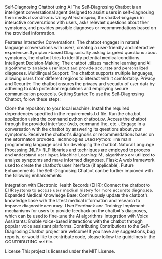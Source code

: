 Self-Diagnosing Chatbot using AI
The Self-Diagnosing Chatbot is an intelligent conversational agent designed to assist users in self-diagnosing their medical conditions. Using AI techniques, the chatbot engages in interactive conversations with users, asks relevant questions about their symptoms, and provides possible diagnoses or recommendations based on the provided information.

Features
Interactive Conversations: The chatbot engages in natural language conversations with users, creating a user-friendly and interactive experience.
Symptom-based Diagnosis: By asking targeted questions about symptoms, the chatbot tries to identify potential medical conditions.
Intelligent Decision-Making: The chatbot utilizes machine learning and AI algorithms to analyze user input and provide accurate and personalized diagnoses.
Multilingual Support: The chatbot supports multiple languages, allowing users from different regions to interact with it comfortably.
Privacy and Security: The chatbot ensures the privacy and security of user data by adhering to data protection regulations and employing secure communication protocols.
Getting Started
To use the Self-Diagnosing Chatbot, follow these steps:

Clone the repository to your local machine.
Install the required dependencies specified in the requirements.txt file.
Run the chatbot application using the command python chatbot.py.
Access the chatbot through the provided interface (web, command line, etc.).
Engage in a conversation with the chatbot by answering its questions about your symptoms.
Receive the chatbot's diagnosis or recommendations based on the information provided.
Technologies Used
Python: The main programming language used for developing the chatbot.
Natural Language Processing (NLP): NLP libraries and techniques are employed to process and understand user input.
Machine Learning: ML algorithms are utilized to analyze symptoms and make informed diagnoses.
Flask: A web framework used to create the chatbot's user interface (if applicable).
Future Enhancements
The Self-Diagnosing Chatbot can be further improved with the following enhancements:

Integration with Electronic Health Records (EHR): Connect the chatbot to EHR systems to access user medical history for more accurate diagnoses.
Expanded Medical Knowledge Base: Continuously update the chatbot's knowledge base with the latest medical information and research to improve diagnostic accuracy.
User Feedback and Training: Implement mechanisms for users to provide feedback on the chatbot's diagnoses, which can be used to fine-tune the AI algorithms.
Integration with Voice Assistants: Enable voice-based interactions with the chatbot through popular voice assistant platforms.
Contributing
Contributions to the Self-Diagnosing Chatbot project are welcome! If you have any suggestions, bug reports, or would like to contribute code, please follow the guidelines in the CONTRIBUTING.md file.

License
This project is licensed under the MIT License.
